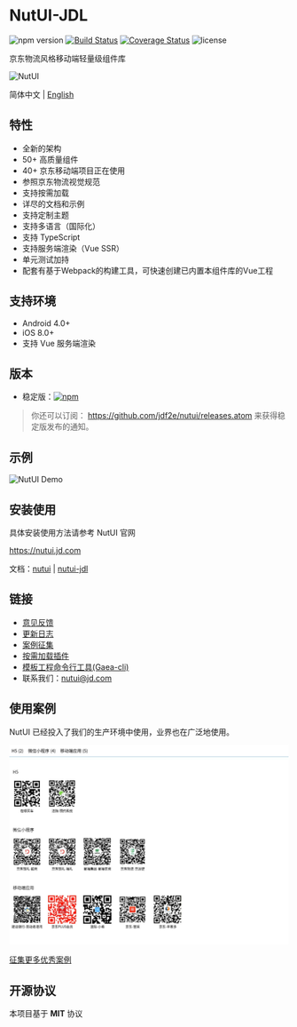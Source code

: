 # NutUI-JDL
![npm version](https://img.shields.io/npm/v/@nutui/nutui-jdl.svg)  [![Build Status](https://api.travis-ci.org/jdf2e/nutui.svg?branch=nutui-jdl)](https://github.com/jdf2e/nutui/) [![Coverage Status](https://coveralls.io/repos/github/jdf2e/nutui/badge.svg?branch=nutui-jdl)](https://coveralls.io/github/jdf2e/nutui?branch=nutui-jdl) ![license](https://img.shields.io/npm/l/@nutui/nutui-jdl.svg)
 
京东物流风格移动端轻量级组件库
    
![NutUI](https://img11.360buyimg.com/uba/jfs/t1/11117/21/3608/18942/5c20ab52E35e5a500/02e3c1f89cd3dad1.png)

简体中文 | [English](./README.md)

## 特性

* 全新的架构
* 50+ 高质量组件
* 40+ 京东移动端项目正在使用
* 参照京东物流视觉规范
* 支持按需加载
* 详尽的文档和示例
* 支持定制主题
* 支持多语言（国际化）
* 支持 TypeScript
* 支持服务端渲染（Vue SSR）
* 单元测试加持
* 配套有基于Webpack的构建工具，可快速创建已内置本组件库的Vue工程 


## 支持环境

* Android 4.0+
* iOS 8.0+
* 支持 Vue 服务端渲染

## 版本

* 稳定版：[![npm](https://img.shields.io/npm/v/@nutui/nutui-jdl.svg)](https://www.npmjs.com/package/@nutui/nutui-jdl)

> 你还可以订阅： https://github.com/jdf2e/nutui/releases.atom 来获得稳定版发布的通知。

## 示例

![NutUI Demo](https://img12.360buyimg.com/imagetools/jfs/t1/124892/31/7144/6065/5f0d9fe4Ef020d678/cae78d015aa5897c.png)

## 安装使用

具体安装使用方法请参考 NutUI 官网 

https://nutui.jd.com

文档：[nutui](https://nutui.jd.com/) | [nutui-jdl](https://nutui.jd.com/jdl/)

## 链接
* [意见反馈](https://github.com/jdf2e/nutui/issues)
* [更新日志](https://github.com/jdf2e/nutui/releases)
* [案例征集](https://github.com/jdf2e/nutui/issues/16)
* [按需加载插件](https://www.npmjs.com/package/@nutui/babel-plugin-separate-import)
* [模板工程命令行工具(Gaea-cli)](https://github.com/jdf2e/Gaea4)
* 联系我们：nutui@jd.com


## 使用案例

NutUI 已经投入了我们的生产环境中使用，业界也在广泛地使用。

<img src="https://raw.githubusercontent.com/jdf2e/nutui-user-cases/master/user-cases.jpg" />

[征集更多优秀案例](https://github.com/jdf2e/nutui-user-cases)

## 开源协议

本项目基于 **MIT** 协议